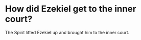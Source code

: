 # How did Ezekiel get to the inner court?

The Spirit lifted Ezekiel up and brought him to the inner court.
